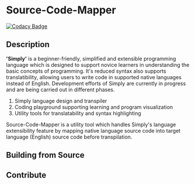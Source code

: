 # Source-Code-Mapper

[![Codacy Badge](https://api.codacy.com/project/badge/Grade/32a0f8c0f3984207b75fb03671354bc2)](https://app.codacy.com/manual/vmbckscc456/Source-Code-Mapper?utm_source=github.com&utm_medium=referral&utm_content=buddhikac96/Source-Code-Mapper&utm_campaign=Badge_Grade_Dashboard)

## Description
**'Simply'** is a beginner-friendly, simplified and extensible programming language which is designed to support novice learners in understanding the basic concepts of programming. It's reduced syntax also supports translatibility, allowing users to write code in supported native languages instead of English. Development efforts of Simply are currently in progress and are being carried out in different phases.
1. Simply language design and transpiler
2. Coding playground supporting learning and program visualization
3. Utility tools for translatability and syntax highlighting

Source-Code-Mapper is a utility tool which handles Simply's language extensibility feature by mapping native language source code into target language (English) source code before transpilation. 

## Building from Source

## Contribute


